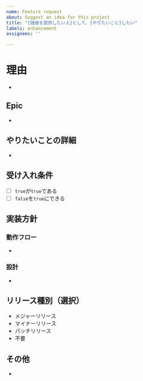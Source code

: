 ```yaml
---
name: Feature request
about: Suggest an idea for this project
title: "{価値を提供したい人}として、{やりたいこと}したい"
labels: enhancement
assignees: ''

---
```


# 理由
<!-- このIssueがある理由を記載する -->
<!-- title + この部分でユーザーストーリー -->
- 
## Epic
<!-- Epic内のタスクであれば記載する -->
- 
## やりたいことの詳細
<!-- このIssueのやりたいことの詳細を記載する -->
<!-- 要件もここに含まれる -->
- 
## 受け入れ条件
<!-- このIssueがDoneになる条件を記載する -->
- [ ] `true`が`true`である
- [ ] `false`を`true`にできる
## 実装方針
### 動作フロー
<!-- このIssueで作成するものの動作フローがあれば記載する -->
- 
### 設計
<!-- 大まかな設計を記載する どのテーブル、どのファイルを触るかなど -->
<!-- Epicであれば、Epic内の各タスクを列挙する -->
- 
## リリース種別（選択）
- メジャーリリース
- マイナーリリース
- パッチリリース
- 不要
## その他
-
